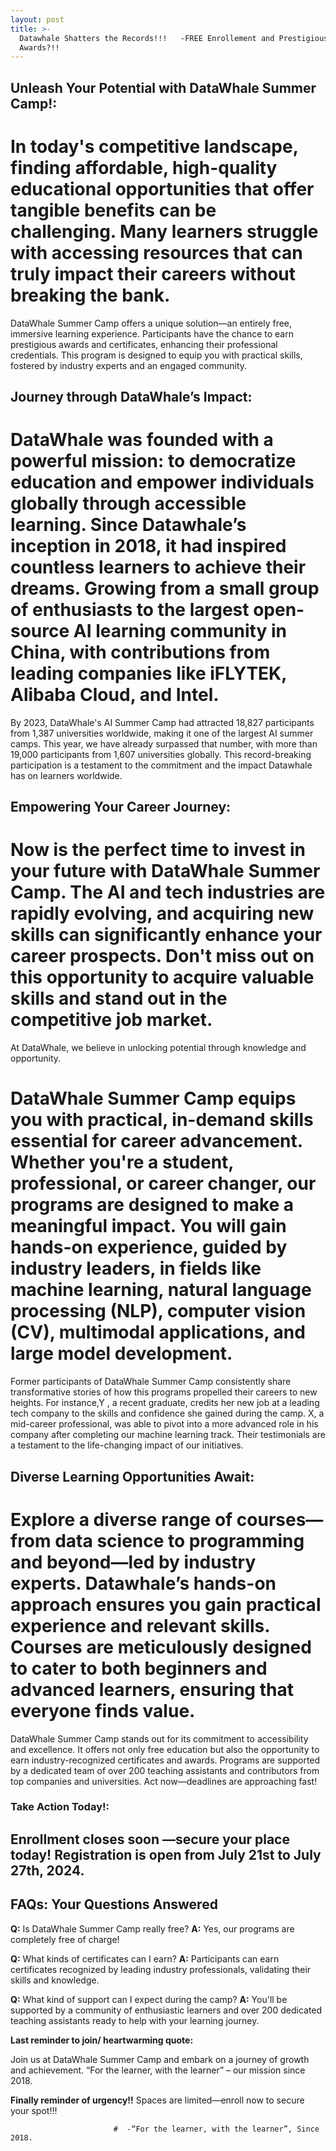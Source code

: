 ```yaml
---
layout: post
title: >-
  Datawhale Shatters the Records!!!   -FREE Enrollement and Prestigious
  Awards?!!
---
```


## Unleash Your Potential with DataWhale Summer Camp!:

# In today's competitive landscape, finding affordable, high-quality educational opportunities that offer tangible benefits can be challenging. Many learners struggle with accessing resources that can truly impact their careers without breaking the bank.
DataWhale Summer Camp offers a unique solution—an entirely free, immersive learning experience. Participants have the chance to earn prestigious awards and certificates, enhancing their professional credentials. This program is designed to equip you with practical skills, fostered by industry experts and an engaged community.




## Journey through DataWhale’s Impact:

# DataWhale was founded with a powerful mission: to democratize education and empower individuals globally through accessible learning. Since Datawhale’s inception in 2018, it had inspired countless learners to achieve their dreams. Growing from a small group of enthusiasts to the largest open-source AI learning community in China, with contributions from leading companies like iFLYTEK, Alibaba Cloud, and Intel.
By 2023, DataWhale's AI Summer Camp had attracted 18,827 participants from 1,387 universities worldwide, making it one of the largest AI summer camps. This year, we have already surpassed that number, with more than 19,000 participants from 1,607 universities globally. This record-breaking participation is a testament to the commitment and the impact Datawhale has on learners worldwide.



## Empowering Your Career Journey: 

# Now is the perfect time to invest in your future with DataWhale Summer Camp. The AI and tech industries are rapidly evolving, and acquiring new skills can significantly enhance your career prospects. Don't miss out on this opportunity to acquire valuable skills and stand out in the competitive job market.
At DataWhale, we believe in unlocking potential through knowledge and opportunity.

# DataWhale Summer Camp equips you with practical, in-demand skills essential for career advancement. Whether you're a student, professional, or career changer, our programs are designed to make a meaningful impact. You will gain hands-on experience, guided by industry leaders, in fields like machine learning, natural language processing (NLP), computer vision (CV), multimodal applications, and large model development.
Former participants of DataWhale Summer Camp consistently share transformative stories of how this programs propelled their careers to new heights. For instance,Y , a recent graduate, credits her new job at a leading tech company to the skills and confidence she gained during the camp. X, a mid-career professional, was able to pivot into a more advanced role in his company after completing our machine learning track. Their testimonials are a testament to the life-changing impact of our initiatives.



## Diverse Learning Opportunities Await:

# Explore a diverse range of courses—from data science to programming and beyond—led by industry experts. Datawhale’s hands-on approach ensures you gain practical experience and relevant skills. Courses are meticulously designed to cater to both beginners and advanced learners, ensuring that everyone finds value.
DataWhale Summer Camp stands out for its commitment to accessibility and excellence. It offers not only free education but also the opportunity to earn industry-recognized certificates and awards. Programs are supported by a dedicated team of over 200 teaching assistants and contributors from top companies and universities. Act now—deadlines are approaching fast!


### Take Action Today!: 

## Enrollment closes soon —secure your place today! Registration is open from July 21st to July 27th, 2024.



## FAQs: Your Questions Answered

**Q:** Is DataWhale Summer Camp really free?
**A:** Yes, our programs are completely free of charge!

**Q:** What kinds of certificates can I earn?
**A:** Participants can earn certificates recognized by leading industry professionals, validating their skills and knowledge.

**Q:** What kind of support can I expect during the camp?
**A:** You'll be supported by a community of enthusiastic learners and over 200 dedicated teaching assistants ready to help with your learning journey.

**Last reminder to join/ heartwarming quote:**

Join us at DataWhale Summer Camp and embark on a journey of growth and achievement. “For the learner, with the learner” – our mission since 2018.

**Finally reminder of urgency!!**
Spaces are limited—enroll now to secure your spot!!!


                           #  -“For the learner, with the learner”, Since 2018.






